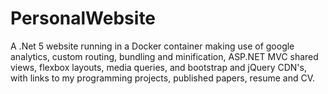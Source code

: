 # PersonalWebsite
A .Net 5 website running in a Docker container making use of google analytics, custom routing, bundling and minification, ASP.NET MVC shared views, flexbox layouts, media queries, and bootstrap and jQuery CDN's, with links to my programming projects, published papers, resume and CV.
